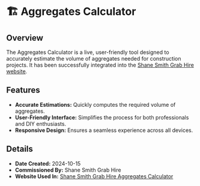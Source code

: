 # 🏗️ Aggregates Calculator

## Overview
The Aggregates Calculator is a live, user-friendly tool designed to accurately estimate the volume of aggregates needed for construction projects. It has been successfully integrated into the [Shane Smith Grab Hire website](https://www.shanesmithgrabhire.uk/aggregates-calculator/).

## Features
- **Accurate Estimations:** Quickly computes the required volume of aggregates.
- **User-Friendly Interface:** Simplifies the process for both professionals and DIY enthusiasts.
- **Responsive Design:** Ensures a seamless experience across all devices.

## Details
- **Date Created:** 2024-10-15  
- **Commissioned By:** Shane Smith Grab Hire  
- **Website Used In:** [Shane Smith Grab Hire Aggregates Calculator](https://www.shanesmithgrabhire.uk/aggregates-calculator/)
